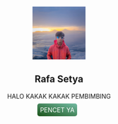 <html lang="en">
<head>
  <meta charset="UTF-8">
  <meta name="viewport" content="width=device-width, initial-scale=1.0">
  <meta http-equiv="X-UA-Compatible" content="ie=edge">
  <title>Rafa Setya Pradipa</title>
  <style>
    body {
      margin: 0;
      padding: 0;
    }
    
    .container  {
      width: 100%;
      height: 100vh;
      display: flex;
      justify-content: center;
      background: url(bg.jpg);
      background-size: cover;
      background-repeat: no-repeat;
      color: white;
    }
    
    .card {
      text-align: center;
      margin: 15px;
    }
    
    .card > img {
      border-radius: 50%;
    }
    
    a {
      margin-right: 8px;
      color: white;
      background: linear-gradient(to right top, #1A5319, #73BBA3);
      text-decoration: none;
      padding: 6px;
      border-radius: 5px;
      margin-top: 8px;
    }
  </style>
</head>
<body>
  <div class="container">
    <div class="card">
      <img src="profil.jpg" width="120px" alt="Rafa Setya">
      <h2>Rafa Setya</h2>
      <p>HALO KAKAK KAKAK PEMBIMBING</p>
      <div class="html">
        <div class="html">
          <a href="ini.html">PENCET YA</a>
        </div>
      </div>
    </div>
  </div>
</body>
</html>

